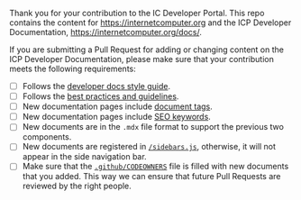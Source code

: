 Thank you for your contribution to the IC Developer Portal. This repo contains the content for https://internetcomputer.org and the ICP Developer Documentation, https://internetcomputer.org/docs/. 

If you are submitting a Pull Request for adding or changing content on the ICP Developer Documentation, please make sure that your contribution meets the following requirements:

- [ ] Follows the [developer docs style guide](style-guide.md).
- [ ] Follows the [best practices and guidelines](README.md#best-practices).
- [ ] New documentation pages include [document tags](README.md#document-tags).
- [ ] New documentation pages include [SEO keywords](README#seo-keywords).
- [ ] New documents are in the `.mdx` file format to support the previous two components. 
- [ ] New documents are registered in [`/sidebars.js`](https://github.com/dfinity/portal/blob/master/sidebars.js), otherwise, it will not appear in the
  side navigation bar.
- [ ] Make sure that the [`.github/CODEOWNERS`](https://github.com/dfinity/portal/blob/master/.github/CODEOWNERS) file is
  filled with new documents that you added. This way we can ensure that future Pull Requests are reviewed by the right people.
